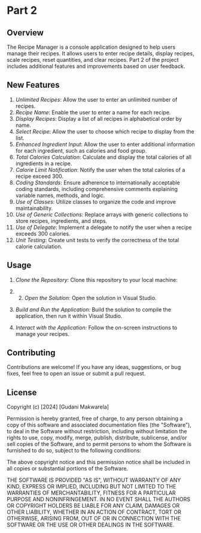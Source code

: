 # Part 2

## Overview
The Recipe Manager is a console application designed to help users manage their recipes. It allows users to enter recipe details, display recipes, scale recipes, reset quantities, and clear recipes. Part 2 of the project includes additional features and improvements based on user feedback.

## New Features
1. *Unlimited Recipes*: Allow the user to enter an unlimited number of recipes.
2. *Recipe Name*: Enable the user to enter a name for each recipe.
3. *Display Recipes*: Display a list of all recipes in alphabetical order by name.
4. *Select Recipe*: Allow the user to choose which recipe to display from the list.
5. *Enhanced Ingredient Input*: Allow the user to enter additional information for each ingredient, such as calories and food group.
6. *Total Calories Calculation*: Calculate and display the total calories of all ingredients in a recipe.
7. *Calorie Limit Notification*: Notify the user when the total calories of a recipe exceed 300.
8. *Coding Standards*: Ensure adherence to internationally acceptable coding standards, including comprehensive comments explaining variable names, methods, and logic.
9. *Use of Classes*: Utilize classes to organize the code and improve maintainability.
10. *Use of Generic Collections*: Replace arrays with generic collections to store recipes, ingredients, and steps.
11. *Use of Delegate*: Implement a delegate to notify the user when a recipe exceeds 300 calories.
12. *Unit Testing*: Create unit tests to verify the correctness of the total calorie calculation.

## Usage
1. *Clone the Repository:* Clone this repository to your local machine:
2. 2. *Open the Solution:* Open the solution in Visual Studio.

3. *Build and Run the Application:* Build the solution to compile the application, then run it within Visual Studio.

4. *Interact with the Application:* Follow the on-screen instructions to manage your recipes.

## Contributing
Contributions are welcome! If you have any ideas, suggestions, or bug fixes, feel free to open an issue or submit a pull request.

## License
Copyright (c) [2024] [Gudani Makwarela]

Permission is hereby granted, free of charge, to any person obtaining a copy of this software and associated documentation files (the "Software"), to deal in the Software without restriction, including without limitation the rights to use, copy, modify, merge, publish, distribute, sublicense, and/or sell copies of the Software, and to permit persons to whom the Software is furnished to do so, subject to the following conditions:

The above copyright notice and this permission notice shall be included in all copies or substantial portions of the Software.

THE SOFTWARE IS PROVIDED "AS IS", WITHOUT WARRANTY OF ANY KIND, EXPRESS OR IMPLIED, INCLUDING BUT NOT LIMITED TO THE WARRANTIES OF MERCHANTABILITY, FITNESS FOR A PARTICULAR PURPOSE AND NONINFRINGEMENT. IN NO EVENT SHALL THE AUTHORS OR COPYRIGHT HOLDERS BE LIABLE FOR ANY CLAIM, DAMAGES OR OTHER LIABILITY, WHETHER IN AN ACTION OF CONTRACT, TORT OR OTHERWISE, ARISING FROM, OUT OF OR IN CONNECTION WITH THE SOFTWARE OR THE USE OR OTHER DEALINGS IN THE SOFTWARE.
